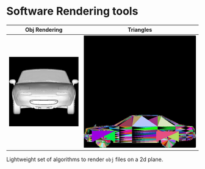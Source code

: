 # Software Rendering tools

| Obj Rendering | Triangles |
| ----- | ----- |
| ![Obj rendering](./images/scene.bmp) | ![Triangles](./images/triangles.jpeg) |

Lightweight set of algorithms to render `obj` files on a 2d plane.


